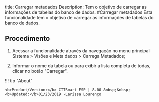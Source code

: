 title:  Carregar metadados 
Description: Tem o objetivo de carregar as informações de tabelas do banco de dados.
#Carregar metadados
Esta funcionalidade tem o objetivo de carregar as informações de tabelas do banco de dados.

Procedimento
------------

1.  Acessar a funcionalidade através da navegação no menu principal Sistema \>
    Visões e Meta dados \> Carrega Metadados;

2.  Informar o nome da tabela ou para exibir a lista completa de todas, clicar
    no botão "Carregar".

!!! tip "About"

    <b>Product/Version:</b> CITSmart ESP | 8.00 &nbsp;&nbsp;
    <b>Updated:</b>01/23/2019 -Larissa Lourenço

